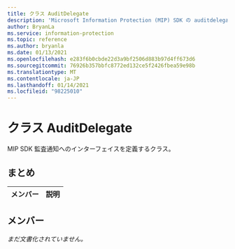 ```yaml
---
title: クラス AuditDelegate
description: 'Microsoft Information Protection (MIP) SDK の auditdelegate:: undefined クラスを文書にします。'
author: BryanLa
ms.service: information-protection
ms.topic: reference
ms.author: bryanla
ms.date: 01/13/2021
ms.openlocfilehash: e283f6b0cbde22d3a9bf2506d883b97d4ff673d6
ms.sourcegitcommit: 76926b357bbfc8772ed132ce5f2426fbea59e98b
ms.translationtype: MT
ms.contentlocale: ja-JP
ms.lasthandoff: 01/14/2021
ms.locfileid: "98225010"
---
```

# <a name="class-auditdelegate"></a>クラス AuditDelegate 
MIP SDK 監査通知へのインターフェイスを定義するクラス。
  
## <a name="summary"></a>まとめ
 メンバー                        | 説明                                
--------------------------------|---------------------------------------------
  
## <a name="members"></a>メンバー
_まだ文書化されていません。_
